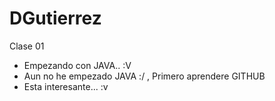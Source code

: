 # DGutierrez
Clase 01
- Empezando con JAVA.. :V
- Aun no he empezado JAVA :/ , Primero aprendere GITHUB
- Esta interesante...   :v
